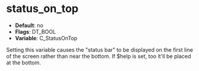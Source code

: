 # status_on_top

- **Default**: no
- **Flags**: DT_BOOL
- **Variable**: C_StatusOnTop

Setting this variable causes the "status bar" to be displayed on
the first line of the screen rather than near the bottom. If $help
is set, too it'll be placed at the bottom.
